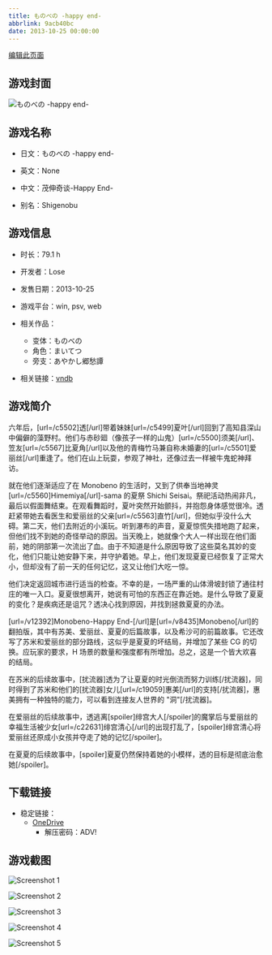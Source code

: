 ```yaml
---
title: ものべの -happy end-
abbrlink: 9acb40bc
date: 2013-10-25 00:00:00
---
```

[编辑此页面](https://github.com/ACG-3/ADV3-source/blob/main/source/_posts/games/%E3%81%BE%E3%81%84%E3%81%A6%E3%81%A4.md)

## 游戏封面

![ものべの -happy end-](https://pan.timero.xyz/onedrive/img_lib_001/%E3%81%BE%E3%81%84%E3%81%A6%E3%81%A4_cover.avif)


## 游戏名称

- 日文：ものべの -happy end-
- 英文：None
- 中文：茂伸奇谈-Happy End-

- 别名：Shigenobu


## 游戏信息

- 时长：79.1 h
- 开发者：Lose
- 发售日期：2013-10-25
- 游戏平台：win, psv, web
- 相关作品：
   - 变体：ものべの
   - 角色：まいてつ
   - 旁支：あやかし郷愁譚

- 相关链接：[vndb](https://vndb.org/v12392)


## 游戏简介

六年后，[url=/c5502]透[/url]带着妹妹[url=/c5499]夏叶[/url]回到了高知县深山中偏僻的藻野村。他们与赤砂廻（像孩子一样的山鬼）[url=/c5500]须美[/url]、笠友[url=/c5567]比夏角[/url]以及他的青梅竹马兼自称未婚妻的[url=/c5501]爱丽丝[/url]重逢了。他们在山上玩耍，参观了神社，还像过去一样被牛鬼蛇神拜访。

就在他们逐渐适应了在 Monobeno 的生活时，又到了供奉当地神灵 [url=/c5560]Himemiya[/url]-sama 的夏祭 Shichi Seisai。祭祀活动热闹非凡，最后以假面舞结束。在观看舞蹈时，夏叶突然开始颤抖，并抱怨身体感觉很冷。透赶紧带她去看医生和爱丽丝的父亲[url=/c5563]直竹[/url]，但她似乎没什么大碍。第二天，他们去附近的小溪玩。听到瀑布的声音，夏夏惊慌失措地跑了起来，但他们找不到她的奇怪举动的原因。当天晚上，她就像个大人一样出现在他们面前，她的阴部第一次流出了血。由于不知道是什么原因导致了这些莫名其妙的变化，他们只能让她安静下来，并守护着她。早上，他们发现夏夏已经恢复了正常大小，但却没有了前一天的任何记忆，这又让他们大吃一惊。

他们决定返回城市进行适当的检查。不幸的是，一场严重的山体滑坡封锁了通往村庄的唯一入口。夏夏很想离开，她说有可怕的东西正在靠近她。是什么导致了夏夏的变化？是疾病还是诅咒？透决心找到原因，并找到拯救夏夏的办法。



[url=/v12392]Monobeno-Happy End-[/url]是[url=/v8435]Monobeno[/url]的翻拍版，其中有苏美、爱丽丝、夏夏的后篇故事，以及希沙可的前篇故事。它还改写了苏米和爱丽丝的部分路线，这似乎是夏夏的坏结局，并增加了某些 CG 的切换。应玩家的要求，H 场景的数量和强度都有所增加。总之，这是一个皆大欢喜的结局。

在苏米的后续故事中，[扰流器]透为了让夏夏的时光倒流而努力训练[/扰流器]，同时得到了苏米和他们的[扰流器]女儿[url=/c19059]惠美[/url]的支持[/扰流器]，惠美拥有一种独特的能力，可以看到连接友人世界的 "洞"[/扰流器]。

在爱丽丝的后续故事中，透逃离[spoiler]绯宫大人[/spoiler]的魔掌后与爱丽丝的幸福生活被少女[url=/c22631]绯宫清心[/url]的出现打乱了，[spoiler]绯宫清心将爱丽丝还原成小女孩并夺走了她的记忆[/spoiler]。

在夏夏的后续故事中，[spoiler]夏夏仍然保持着她的小模样，透的目标是彻底治愈她[/spoiler]。




## 下载链接

- 稳定链接：
    - [OneDrive](https://pan.timero.xyz/onedrive/adv_lib_001/%E3%81%BE%E3%81%84%E3%81%A6%E3%81%A4)
        - 解压密码：ADV!



## 游戏截图


![Screenshot 1](https://pan.timero.xyz/onedrive/img_lib_001/%E3%81%BE%E3%81%84%E3%81%A6%E3%81%A4_Screenshot_1.avif)

![Screenshot 2](https://pan.timero.xyz/onedrive/img_lib_001/%E3%81%BE%E3%81%84%E3%81%A6%E3%81%A4_Screenshot_2.avif)

![Screenshot 3](https://pan.timero.xyz/onedrive/img_lib_001/%E3%81%BE%E3%81%84%E3%81%A6%E3%81%A4_Screenshot_3.avif)

![Screenshot 4](https://pan.timero.xyz/onedrive/img_lib_001/%E3%81%BE%E3%81%84%E3%81%A6%E3%81%A4_Screenshot_4.avif)

![Screenshot 5](https://pan.timero.xyz/onedrive/img_lib_001/%E3%81%BE%E3%81%84%E3%81%A6%E3%81%A4_Screenshot_5.avif)

